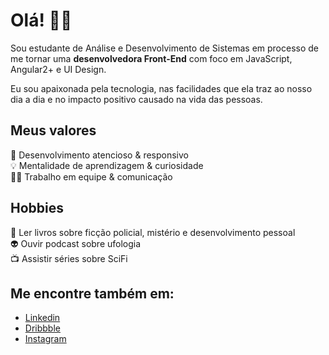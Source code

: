 # Olá! 👋🏼

Sou estudante de Análise e Desenvolvimento de Sistemas em processo de me tornar uma **desenvolvedora Front-End** com foco em JavaScript, Angular2+ e UI Design.

Eu sou apaixonada pela tecnologia, nas facilidades que ela traz ao nosso dia a dia e no impacto positivo causado na vida das pessoas.

## Meus valores
🧠 Desenvolvimento atencioso & responsivo <br/>
💡 Mentalidade de aprendizagem & curiosidade <br/>
🙌🏼 Trabalho em equipe & comunicação

## Hobbies
📖 Ler livros sobre ficção policial, mistério e desenvolvimento pessoal <br/>
👽 Ouvir podcast sobre ufologia <br/>
📺 Assistir séries sobre SciFi </br>

## Me encontre também em:
- [Linkedin](https://www.linkedin.com/in/aliceribeiroo/) <br/>
- [Dribbble](https://www.dribbble.com/aliceribeiro) <br/>
- [Instagram](https://www.instagram.com/aalice.ribeiro) <br/>



<!--
**aliceribeiro/aliceribeiro** is a ✨ _special_ ✨ repository because its `README.md` (this file) appears on your GitHub profile.

Here are some ideas to get you started:

- 🔭 I’m currently working on ...
- 🌱 I’m currently learning ...
- 👯 I’m looking to collaborate on ...
- 🤔 I’m looking for help with ...
- 💬 Ask me about ...
- 📫 How to reach me: ...
- 😄 Pronouns: ...
- ⚡ Fun fact: ...
-->
